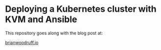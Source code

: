 # Deploying a Kubernetes cluster with KVM and Ansible

This repository goes along with the blog post at:

[brianwoodruff.io](https://brianwoodruff.io/virtualization-with-kvm-and-ansible/ "The Blog of Brian Woodruff")